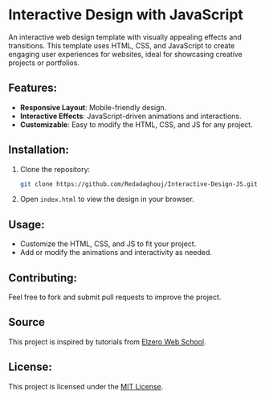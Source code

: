 # Interactive Design with JavaScript

An interactive web design template with visually appealing effects and transitions. This template uses HTML, CSS, and JavaScript to create engaging user experiences for websites, ideal for showcasing creative projects or portfolios.

## Features:
- **Responsive Layout**: Mobile-friendly design.
- **Interactive Effects**: JavaScript-driven animations and interactions.
- **Customizable**: Easy to modify the HTML, CSS, and JS for any project.

## Installation:
1. Clone the repository:
   ```bash
   git clone https://github.com/Redadaghouj/Interactive-Design-JS.git
   ```
2. Open `index.html` to view the design in your browser.

## Usage:
- Customize the HTML, CSS, and JS to fit your project.
- Add or modify the animations and interactivity as needed.

## Contributing:
Feel free to fork and submit pull requests to improve the project.

## Source  
This project is inspired by tutorials from [Elzero Web School](https://www.youtube.com/@ElzeroWebSchool).

## License:
This project is licensed under the [MIT License](LICENSE).
